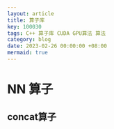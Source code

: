 ```yaml
---
layout: article
title: 算子库
key: 100030
tags: C++ 算子库 CUDA GPU算法 算法
category: blog
date: 2023-02-26 00:00:00 +08:00
mermaid: true
---
```


# NN 算子

## concat算子

### 


